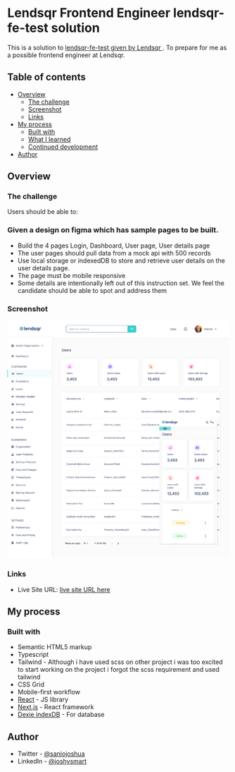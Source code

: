 # Lendsqr Frontend Engineer lendsqr-fe-test solution

This is a solution to [lendsqr-fe-test given by Lendsqr ](). To prepare for me as a possible frontend engineer at Lendsqr.

## Table of contents

- [Overview](#overview)
  - [The challenge](#the-challenge)
  - [Screenshot](#screenshot)
  - [Links](#links)
- [My process](#my-process)
  - [Built with](#built-with)
  - [What I learned](#what-i-learned)
  - [Continued development](#continued-development)
- [Author](#author)

## Overview

### The challenge

Users should be able to:

### Given a design on figma which has sample pages to be built.

- Build the 4 pages Login, Dashboard, User page, User details page
- The user pages should pull data from a mock api with 500 records
- Use local storage or indexedDB to store and retrieve user details on the user details page.
- The page must be mobile responsive
- Some details are intentionally left out of this instruction set. We feel the candidate should be able to spot and address them

### Screenshot

![](./public/assets/screenshot.png)

### Links

- Live Site URL: [live site URL here]()

## My process

### Built with

- Semantic HTML5 markup
- Typescript
- Tailwind - Although i have used scss on other project i was too excited to start working on the project i forgot the scss requirement and used tailwind
- CSS Grid
- Mobile-first workflow
- [React](https://reactjs.org/) - JS library
- [Next.js](https://nextjs.org/) - React framework
- [Dexie indexDB](https://dexie.org/) - For database

## Author

- Twitter - [@saniojoshua](https://www.twitter.com/saniojoshua)
- LinkedIn - [@joshysmart](https://www.linkedin.com/in/joshysmart/)
